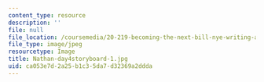 ```yaml
---
content_type: resource
description: ''
file: null
file_location: /coursemedia/20-219-becoming-the-next-bill-nye-writing-and-hosting-the-educational-show-january-iap-2015/ca053e7d2a25b1c35da7d32369a2ddda_Nathan-day4storyboard-1.jpg
file_type: image/jpeg
resourcetype: Image
title: Nathan-day4storyboard-1.jpg
uid: ca053e7d-2a25-b1c3-5da7-d32369a2ddda
---
```

